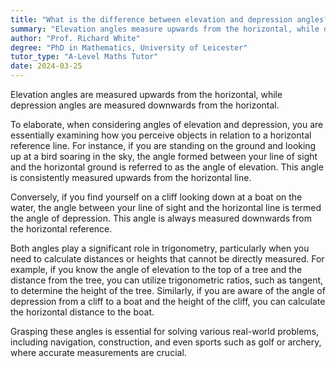 ```yaml
---
title: "What is the difference between elevation and depression angles?"
summary: "Elevation angles measure upwards from the horizontal, while depression angles measure downwards from the horizontal."
author: "Prof. Richard White"
degree: "PhD in Mathematics, University of Leicester"
tutor_type: "A-Level Maths Tutor"
date: 2024-03-25
---
```


Elevation angles are measured upwards from the horizontal, while depression angles are measured downwards from the horizontal.

To elaborate, when considering angles of elevation and depression, you are essentially examining how you perceive objects in relation to a horizontal reference line. For instance, if you are standing on the ground and looking up at a bird soaring in the sky, the angle formed between your line of sight and the horizontal ground is referred to as the angle of elevation. This angle is consistently measured upwards from the horizontal line.

Conversely, if you find yourself on a cliff looking down at a boat on the water, the angle between your line of sight and the horizontal line is termed the angle of depression. This angle is always measured downwards from the horizontal reference.

Both angles play a significant role in trigonometry, particularly when you need to calculate distances or heights that cannot be directly measured. For example, if you know the angle of elevation to the top of a tree and the distance from the tree, you can utilize trigonometric ratios, such as tangent, to determine the height of the tree. Similarly, if you are aware of the angle of depression from a cliff to a boat and the height of the cliff, you can calculate the horizontal distance to the boat.

Grasping these angles is essential for solving various real-world problems, including navigation, construction, and even sports such as golf or archery, where accurate measurements are crucial.
    